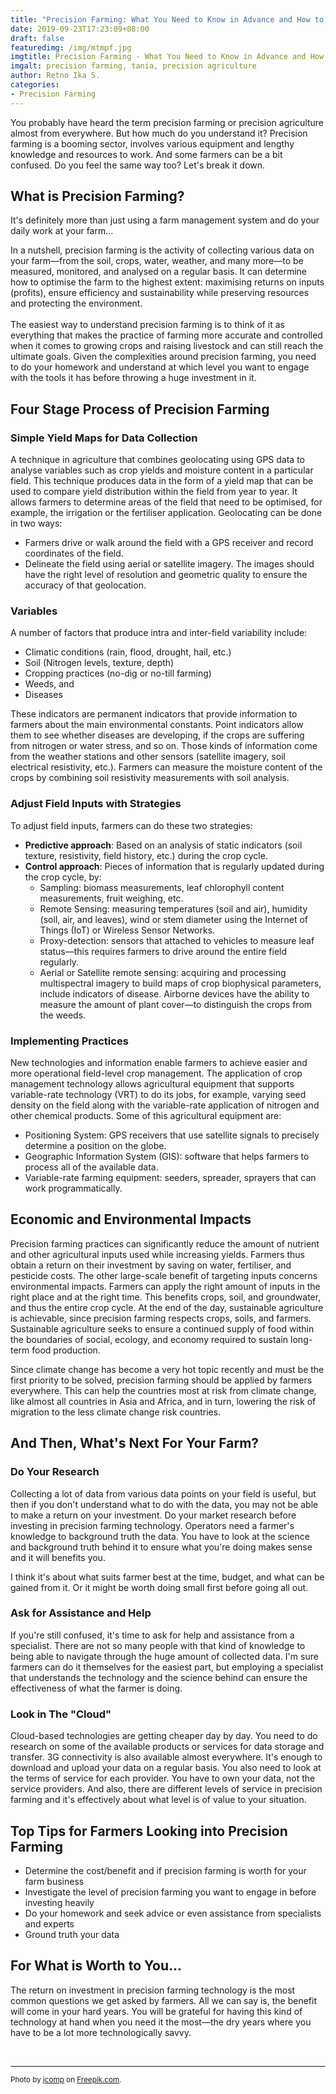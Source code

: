 ```yaml
---
title: "Precision Farming: What You Need to Know in Advance and How to Make The Most of It"
date: 2019-09-23T17:23:09+08:00
draft: false
featuredimg: /img/mtmpf.jpg
imgtitle: Precision Farming - What You Need to Know in Advance and How to Make The Most of It
imgalt: precision farming, tania, precision agriculture
author: Retno Ika S.
categories:
- Precision Farming
---
```


You probably have heard the term precision farming or precision agriculture almost from everywhere. But how much do you understand it? Precision farming is a booming sector, involves various equipment and lengthy knowledge and resources to work. And some farmers can be a bit confused. Do you feel the same way too? Let's break it down.

## What is Precision Farming? 

It's definitely more than just using a farm management system and do your daily work at your farm...

<div class="pricing-table boxed">
	In a nutshell, precision farming is the activity of collecting various data on your farm—from the soil, crops, water, weather, and many more—to be measured, monitored, and analysed on a regular basis. It can determine how to optimise the farm to the highest extent: maximising returns on inputs (profits), ensure efficiency and sustainability while preserving resources and protecting the environment.
</div>
<br>
The easiest way to understand precision farming is to think of it as everything that makes the practice of farming more accurate and controlled when it comes to growing crops and raising livestock and can still reach the ultimate goals. Given the complexities around precision farming, you need to do your homework and understand at which level you want to engage with the tools it has before throwing a huge investment in it.

## Four Stage Process of Precision Farming

### Simple Yield Maps for Data Collection

A technique in agriculture that combines geolocating using GPS data to analyse variables such as crop yields and moisture content in a particular field. This technique produces data in the form of a yield map that can be used to compare yield distribution within the field from year to year. It allows farmers to determine areas of the field that need to be optimised, for example, the irrigation or the fertiliser application. Geolocating can be done in two ways:

- Farmers drive or walk around the field with a GPS receiver and record coordinates of the field.
- Delineate the field using aerial or satellite imagery. The images should have the right level of resolution and geometric quality to ensure the accuracy of that geolocation.

### Variables

A number of factors that produce intra and inter-field variability include:

- Climatic conditions (rain, flood, drought, hail, etc.)
- Soil (Nitrogen levels, texture, depth)
- Cropping practices (no-dig or no-till farming)
- Weeds, and
- Diseases

These indicators are permanent indicators that provide information to farmers about the main environmental constants. Point indicators allow them to see whether diseases are developing, if the crops are suffering from nitrogen or water stress, and so on. Those kinds of information come from the weather stations and other sensors (satellite imagery, soil electrical resistivity, etc.). Farmers can measure the moisture content of the crops by combining soil resistivity measurements with soil analysis.

### Adjust Field Inputs with Strategies

To adjust field inputs, farmers can do these two strategies:

- **Predictive approach**: Based on an analysis of static indicators (soil texture, resistivity, field history, etc.) during the crop cycle.
- **Control approach**: Pieces of information that is regularly updated during the crop cycle, by:
    - Sampling: biomass measurements, leaf chlorophyll content measurements, fruit weighing, etc.
    - Remote Sensing: measuring temperatures (soil and air), humidity (soil, air, and leaves), wind or stem diameter using the Internet of Things (IoT) or Wireless Sensor Networks.
    - Proxy-detection: sensors that attached to vehicles to measure leaf status—this requires farmers to drive around the entire field regularly.
    - Aerial or Satellite remote sensing: acquiring and processing multispectral imagery to build maps of crop biophysical parameters, include indicators of disease. Airborne devices have the ability to measure the amount of plant cover—to distinguish the crops from the weeds.

### Implementing Practices

New technologies and information enable farmers to achieve easier and more operational field-level crop management. The application of crop management technology allows agricultural equipment that supports variable-rate technology (VRT) to do its jobs, for example, varying seed density on the field along with the variable-rate application of nitrogen and other chemical products. Some of this agricultural equipment are:

- Positioning System: GPS receivers that use satellite signals to precisely determine a position on the globe.
- Geographic Information System (GIS): software that helps farmers to process all of the available data.
- Variable-rate farming equipment: seeders, spreader, sprayers that can work programmatically.

## Economic and Environmental Impacts

Precision farming practices can significantly reduce the amount of nutrient and other agricultural inputs used while increasing yields. Farmers thus obtain a return on their investment by saving on water, fertiliser, and pesticide costs. The other large-scale benefit of targeting inputs concerns environmental impacts. Farmers can apply the right amount of inputs in the right place and at the right time. This benefits crops, soil, and groundwater, and thus the entire crop cycle. At the end of the day, sustainable agriculture is achievable, since precision farming respects crops, soils, and farmers. Sustainable agriculture seeks to ensure a continued supply of food within the boundaries of social, ecology, and economy required to sustain long-term food production.

Since climate change has become a very hot topic recently and must be the first priority to be solved, precision farming should be applied by farmers everywhere. This can help the countries most at risk from climate change, like almost all countries in Asia and Africa, and in turn, lowering the risk of migration to the less climate change risk countries.

## And Then, What's Next For Your Farm?

### Do Your Research

Collecting a lot of data from various data points on your field is useful, but then if you don't understand what to do with the data, you may not be able to make a return on your investment. Do your market research before investing in precision farming technology. Operators need a farmer's knowledge to background truth the data. You have to look at the science and background truth behind it to ensure what you're doing makes sense and it will benefits you.

I think it's about what suits farmer best at the time, budget, and what can be gained from it. Or it might be worth doing small first before going all out.

### Ask for Assistance and Help

If you're still confused, it's time to ask for help and assistance from a specialist. There are not so many people with that kind of knowledge to being able to navigate through the huge amount of collected data. I'm sure farmers can do it themselves for the easiest part, but employing a specialist that understands the technology and the science behind can ensure the effectiveness of what the farmer is doing.

### Look in The "Cloud"

Cloud-based technologies are getting cheaper day by day. You need to do research on some of the available products or services for data storage and transfer. 3G connectivity is also available almost everywhere. It's enough to download and upload your data on a regular basis. You also need to look at the terms of service for each provider. You have to own your data, not the service providers. And also, there are different levels of service in precision farming and it's effectively about what level is of value to your situation.

## Top Tips for Farmers Looking into Precision Farming

- Determine the cost/benefit and if precision farming is worth for your farm business
- Investigate the level of precision farming you want to engage in before investing heavily
- Do your homework and seek advice or even assistance from specialists and experts
- Ground truth your data

## For What is Worth to You...

The return on investment in precision farming technology is the most common questions we get asked by farmers. All we can say is, the benefit will come in your hard years. You will be grateful for having this kind of technology at hand when you need it the most—the dry years where you have to be a lot more technologically savvy.

<br>
<hr>
<small class="text-center">Photo by <a href="https://freepik.com/jcomp" target="_blank">jcomp</a> on <a href="https://www.freepik.com/free-photos-vectors/background">Freepik.com</a>.</small>